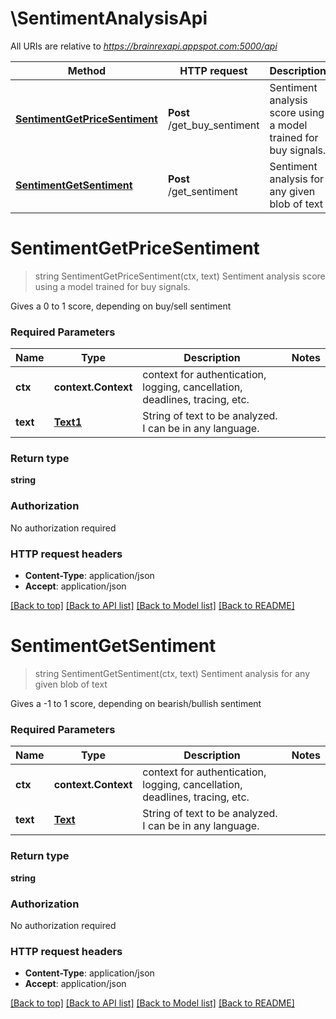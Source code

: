 # \SentimentAnalysisApi

All URIs are relative to *https://brainrexapi.appspot.com:5000/api*

Method | HTTP request | Description
------------- | ------------- | -------------
[**SentimentGetPriceSentiment**](SentimentAnalysisApi.md#SentimentGetPriceSentiment) | **Post** /get_buy_sentiment | Sentiment analysis score using a model trained for buy signals.
[**SentimentGetSentiment**](SentimentAnalysisApi.md#SentimentGetSentiment) | **Post** /get_sentiment | Sentiment analysis for any given blob of text


# **SentimentGetPriceSentiment**
> string SentimentGetPriceSentiment(ctx, text)
Sentiment analysis score using a model trained for buy signals.

Gives a 0 to 1 score, depending on buy/sell sentiment

### Required Parameters

Name | Type | Description  | Notes
------------- | ------------- | ------------- | -------------
 **ctx** | **context.Context** | context for authentication, logging, cancellation, deadlines, tracing, etc.
  **text** | [**Text1**](Text1.md)| String of text to be analyzed. I can be in any language. | 

### Return type

**string**

### Authorization

No authorization required

### HTTP request headers

 - **Content-Type**: application/json
 - **Accept**: application/json

[[Back to top]](#) [[Back to API list]](../README.md#documentation-for-api-endpoints) [[Back to Model list]](../README.md#documentation-for-models) [[Back to README]](../README.md)

# **SentimentGetSentiment**
> string SentimentGetSentiment(ctx, text)
Sentiment analysis for any given blob of text

Gives a -1 to 1 score, depending on bearish/bullish sentiment

### Required Parameters

Name | Type | Description  | Notes
------------- | ------------- | ------------- | -------------
 **ctx** | **context.Context** | context for authentication, logging, cancellation, deadlines, tracing, etc.
  **text** | [**Text**](Text.md)| String of text to be analyzed. I can be in any language. | 

### Return type

**string**

### Authorization

No authorization required

### HTTP request headers

 - **Content-Type**: application/json
 - **Accept**: application/json

[[Back to top]](#) [[Back to API list]](../README.md#documentation-for-api-endpoints) [[Back to Model list]](../README.md#documentation-for-models) [[Back to README]](../README.md)

